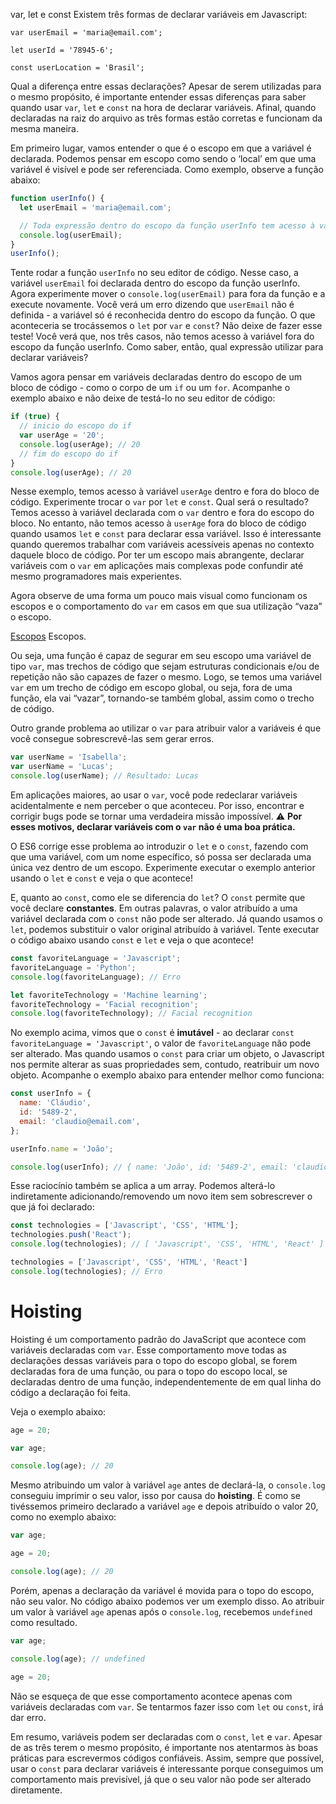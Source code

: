 var, let e const
Existem três formas de declarar variáveis em Javascript:
~~~
var userEmail = 'maria@email.com';

let userId = '78945-6';

const userLocation = 'Brasil';
~~~
Qual a diferença entre essas declarações? Apesar de serem utilizadas para o mesmo propósito, é importante entender essas diferenças para saber quando usar `var`, `let` e `const` na hora de declarar variáveis. Afinal, quando declaradas na raiz do arquivo as três formas estão corretas e funcionam da mesma maneira.

Em primeiro lugar, vamos entender o que é o escopo em que a variável é declarada. Podemos pensar em escopo como sendo o ‘local’ em que uma variável é visível e pode ser referenciada. Como exemplo, observe a função abaixo:

~~~javascript
function userInfo() {
  let userEmail = 'maria@email.com';

  // Toda expressão dentro do escopo da função userInfo tem acesso à variável userEmail
  console.log(userEmail);
}
userInfo();
~~~
Tente rodar a função `userInfo` no seu editor de código. Nesse caso, a variável `userEmail` foi declarada dentro do escopo da função userInfo. Agora experimente mover o `console.log(userEmail)` para fora da função e a execute novamente. Você verá um erro dizendo que `userEmail` não é definida - a variável só é reconhecida dentro do escopo da função. O que aconteceria se trocássemos o `let` por `var` e `const`? Não deixe de fazer esse teste! Você verá que, nos três casos, não temos acesso à variável fora do escopo da função userInfo. Como saber, então, qual expressão utilizar para declarar variáveis?

Vamos agora pensar em variáveis declaradas dentro do escopo de um bloco de código - como o corpo de um `if` ou um `for`. Acompanhe o exemplo abaixo e não deixe de testá-lo no seu editor de código:

~~~javascript
if (true) {
  // inicio do escopo do if
  var userAge = '20';
  console.log(userAge); // 20
  // fim do escopo do if
}
console.log(userAge); // 20
~~~
Nesse exemplo, temos acesso à variável `userAge` dentro e fora do bloco de código. Experimente trocar o `var` por `let` e `const`. Qual será o resultado? Temos acesso à variável declarada com o `var` dentro e fora do escopo do bloco. No entanto, não temos acesso à `userAge` fora do bloco de código quando usamos `let` e `const` para declarar essa variável. Isso é interessante quando queremos trabalhar com variáveis acessíveis apenas no contexto daquele bloco de código. Por ter um escopo mais abrangente, declarar variáveis com o `var` em aplicações mais complexas pode confundir até mesmo programadores mais experientes.

Agora observe de uma forma um pouco mais visual como funcionam os escopos e o comportamento do `var` em casos em que sua utilização “vaza” o escopo.

[Escopos](https://content-assets.betrybe.com/prod/e525a828-3baa-4e15-a958-a23ef02f4760-Escopos.png)
Escopos.

Ou seja, uma função é capaz de segurar em seu escopo uma variável de tipo `var`, mas trechos de código que sejam estruturas condicionais e/ou de repetição não são capazes de fazer o mesmo. Logo, se temos uma variável `var` em um trecho de código em escopo global, ou seja, fora de uma função, ela vai “vazar”, tornando-se também global, assim como o trecho de código.

Outro grande problema ao utilizar o `var` para atribuir valor a variáveis é que você consegue sobrescrevê-las sem gerar erros.

~~~javascript
var userName = 'Isabella';
var userName = 'Lucas';
console.log(userName); // Resultado: Lucas
~~~
Em aplicações maiores, ao usar o `var`, você pode redeclarar variáveis acidentalmente e nem perceber o que aconteceu. Por isso, encontrar e corrigir bugs pode se tornar uma verdadeira missão impossível. ⚠️ **Por esses motivos, declarar variáveis com o `var` não é uma boa prática.**

O ES6 corrige esse problema ao introduzir o `let` e o `const`, fazendo com que uma variável, com um nome específico, só possa ser declarada uma única vez dentro de um escopo. Experimente executar o exemplo anterior usando o `let` e `const` e veja o que acontece!

E, quanto ao `const`, como ele se diferencia do `let`? O `const` permite que você declare **constantes**. Em outras palavras, o valor atribuído a uma variável declarada com o `const` não pode ser alterado. Já quando usamos o `let`, podemos substituir o valor original atribuído à variável. Tente executar o código abaixo usando `const` e `let` e veja o que acontece!

~~~javascript
const favoriteLanguage = 'Javascript';
favoriteLanguage = 'Python';
console.log(favoriteLanguage); // Erro

let favoriteTechnology = 'Machine learning';
favoriteTechnology = 'Facial recognition';
console.log(favoriteTechnology); // Facial recognition
~~~
No exemplo acima, vimos que o `const` é **imutável** - ao declarar `const favoriteLanguage = 'Javascript'`, o valor de `favoriteLanguage` não pode ser alterado. Mas quando usamos o `const` para criar um objeto, o Javascript nos permite alterar as suas propriedades sem, contudo, reatribuir um novo objeto. Acompanhe o exemplo abaixo para entender melhor como funciona:

~~~javascript
const userInfo = {
  name: 'Cláudio',
  id: '5489-2',
  email: 'claudio@email.com',
};

userInfo.name = 'João';

console.log(userInfo); // { name: 'João', id: '5489-2', email: 'claudio@email.com' }
~~~
Esse raciocínio também se aplica a um array. Podemos alterá-lo indiretamente adicionando/removendo um novo item sem sobrescrever o que já foi declarado:

~~~javascript
const technologies = ['Javascript', 'CSS', 'HTML'];
technologies.push('React');
console.log(technologies); // [ 'Javascript', 'CSS', 'HTML', 'React' ]

technologies = ['Javascript', 'CSS', 'HTML', 'React']
console.log(technologies); // Erro
~~~


# Hoisting
Hoisting é um comportamento padrão do JavaScript que acontece com variáveis declaradas com `var`. Esse comportamento move todas as declarações dessas variáveis para o topo do escopo global, se forem declaradas fora de uma função, ou para o topo do escopo local, se declaradas dentro de uma função, independentemente de em qual linha do código a declaração foi feita.

Veja o exemplo abaixo:

~~~javascript
age = 20;

var age;

console.log(age); // 20
~~~
Mesmo atribuindo um valor à variável `age` antes de declará-la, o `console.log` conseguiu imprimir o seu valor, isso por causa do **hoisting**. É como se tivéssemos primeiro declarado a variável `age` e depois atribuído o valor 20, como no exemplo abaixo:

~~~javascript
var age;

age = 20;

console.log(age); // 20
~~~
Porém, apenas a declaração da variável é movida para o topo do escopo, não seu valor. No código abaixo podemos ver um exemplo disso. Ao atribuir um valor à variável `age` apenas após o `console.log`, recebemos `undefined` como resultado.

~~~javascript
var age;

console.log(age); // undefined

age = 20;
~~~
Não se esqueça de que esse comportamento acontece apenas com variáveis declaradas com `var`. Se tentarmos fazer isso com `let` ou `const`, irá dar erro.

Em resumo, variáveis podem ser declaradas com o `const`, `let` e `var`. Apesar de as três terem o mesmo propósito, é importante nos atentarmos às boas práticas para escrevermos códigos confiáveis. Assim, sempre que possível, usar o `const` para declarar variáveis é interessante porque conseguimos um comportamento mais previsível, já que o seu valor não pode ser alterado diretamente.


